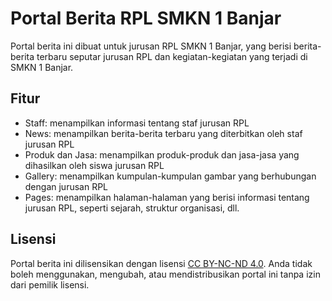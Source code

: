 # Portal Berita RPL SMKN 1 Banjar

Portal berita ini dibuat untuk jurusan RPL SMKN 1 Banjar, yang berisi berita-berita terbaru seputar jurusan RPL dan kegiatan-kegiatan yang terjadi di SMKN 1 Banjar.

## Fitur

* Staff: menampilkan informasi tentang staf jurusan RPL
* News: menampilkan berita-berita terbaru yang diterbitkan oleh staf jurusan RPL
* Produk dan Jasa: menampilkan produk-produk dan jasa-jasa yang dihasilkan oleh siswa jurusan RPL
* Gallery: menampilkan kumpulan-kumpulan gambar yang berhubungan dengan jurusan RPL
* Pages: menampilkan halaman-halaman yang berisi informasi tentang jurusan RPL, seperti sejarah, struktur organisasi, dll.
  
## Lisensi

Portal berita ini dilisensikan dengan lisensi [CC BY-NC-ND 4.0](https://creativecommons.org/licenses/by-nc-nd/4.0/). Anda tidak boleh menggunakan, mengubah, atau mendistribusikan portal ini tanpa izin dari pemilik lisensi.
